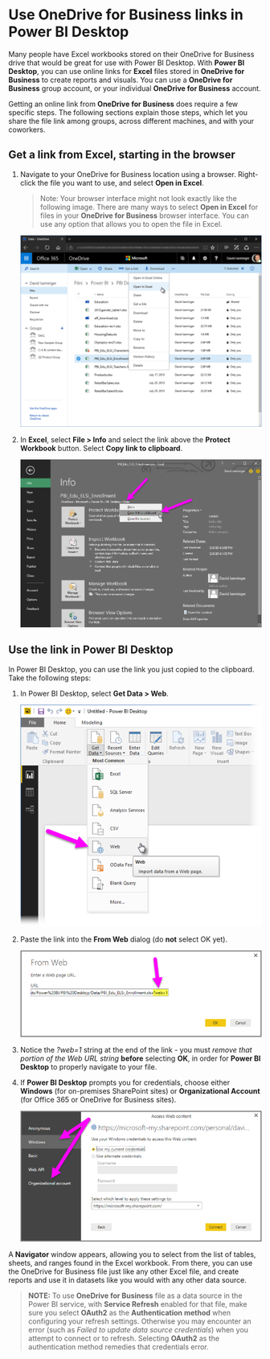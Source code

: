 ﻿<properties
   pageTitle="Use OneDrive for Business links in Power BI Desktop"
   description="Use OneDrive for Business links in Power BI Desktop"
   services="powerbi"
   documentationCenter=""
   authors="davidiseminger"
   manager="erikre"
   backup=""
   editor=""
   tags=""
   qualityFocus="no"
   qualityDate=""/>

<tags
   ms.service="powerbi"
   ms.devlang="NA"
   ms.topic="article"
   ms.tgt_pltfrm="NA"
   ms.workload="powerbi"
   ms.date="06/06/2017"
   ms.author="davidi"/>

# Use OneDrive for Business links in Power BI Desktop

Many people have Excel workbooks stored on their OneDrive for Business drive that would be great for use with Power BI Desktop. With **Power BI Desktop**, you can use online links for **Excel** files stored in **OneDrive for Business** to create reports and visuals. You can use a **OneDrive for Business** group account, or your individual **OneDrive for Business** account.

Getting an online link from **OneDrive for Business** does require a few specific steps. The following sections explain those steps, which let you share the file link among groups, across different machines, and with your coworkers.

## Get a link from Excel, starting in the browser

1.  Navigate to your OneDrive for Business location using a browser. Right-click the file you want to use, and select **Open in Excel**.
    >Note: Your browser interface might not look exactly like the following image. There are many ways to select **Open in Excel** for files in your **OneDrive for Business** browser interface. You can use any option that allows you to open the file in Excel.

    ![](media/powerbi-desktop-use-onedrive-business-links/ODB-Links_02.png)

2.  In **Excel**, select **File > Info** and select the link above the **Protect Workbook** button. Select **Copy link to clipboard**.

    ![](media/powerbi-desktop-use-onedrive-business-links/ODB-Links_03.png)

## Use the link in Power BI Desktop

In Power BI Desktop, you can use the link you just copied to the clipboard. Take the following steps:

1.  In Power BI Desktop, select **Get Data > Web**.

    ![](media/powerbi-desktop-use-onedrive-business-links/ODB-Links_04.png)

2. Paste the link into the **From Web** dialog (do **not** select OK yet).

    ![](media/powerbi-desktop-use-onedrive-business-links/ODB-Links_05.png)

3.  Notice the *?web=1* string at the end of the link - you must *remove that portion of the Web URL string* **before** selecting **OK**, in order for **Power BI Desktop** to properly navigate to your file.

4.  If **Power BI Desktop** prompts you for credentials, choose either **Windows** (for on-premises SharePoint sites) or **Organizational Account** (for Office 365 or OneDrive for Business sites).

    ![](media/powerbi-desktop-use-onedrive-business-links/ODB-Links_06.png)

A **Navigator** window appears, allowing you to select from the list of tables, sheets, and ranges found in the Excel workbook. From there, you can use the OneDrive for Business file just like any other Excel file, and create reports and use it in datasets like you would with any other data source.

> **NOTE:** To use **OneDrive for Business** file as a data source in the Power BI service, with **Service Refresh** enabled for that file, make sure you select **OAuth2** as the **Authentication method** when configuring your refresh settings. Otherwise you may encounter an error (such as *Failed to update data source credentials*) when you attempt to connect or to refresh. Selecting **OAuth2** as the authentication method remedies that credentials error.
